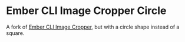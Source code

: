 # Ember CLI Image Cropper Circle

A fork of [Ember CLI Image Cropper](https://github.com/mhretab/ember-cli-image-cropper), but with a circle shape instead of a square.
